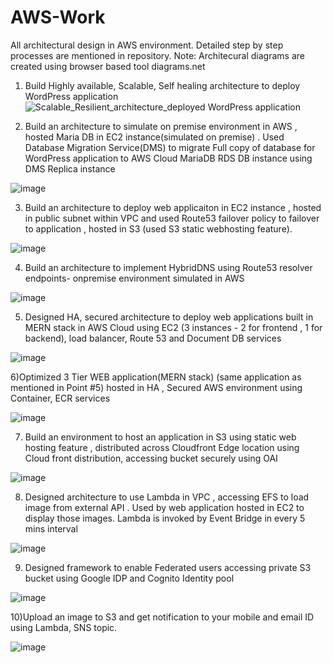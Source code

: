 # AWS-Work
All architectural design in AWS environment. Detailed step by step processes are mentioned in repository.
Note:  Architecural diagrams are created using browser based tool diagrams.net 

1) Build Highly available, Scalable, Self healing architecture to deploy WordPress application
![Scalable_Resilient_architecture_deployed WordPress application](https://user-images.githubusercontent.com/31379945/147038489-eccf6759-6b1e-4ab0-b698-54960486aa51.jpg)

2) Build an architecture to simulate on premise environment in AWS , hosted Maria DB in EC2 instance(simulated on premise) . Used Database Migration Service(DMS) to migrate Full copy of database for WordPress application to AWS Cloud MariaDB RDS DB instance using DMS Replica instance

![image](https://user-images.githubusercontent.com/31379945/147038929-acf7fa85-21b2-4fbe-b966-e9341bf6775a.png)

3) Build an architecture to deploy web applicaiton in EC2 instance , hosted in public subnet within VPC and used Route53 failover policy to failover to application , hosted in S3 (used S3 static webhosting feature).

![image](https://user-images.githubusercontent.com/31379945/147039419-83b9f24f-1de8-4692-ac8f-5fc6c4e21d97.png)

4) Build an architecture to implement HybridDNS using Route53 resolver endpoints- onpremise environment simulated in AWS

![image](https://user-images.githubusercontent.com/31379945/147039596-bfa7c643-166a-4ce8-88bd-7005b75aae8c.png)

5) Designed HA, secured architecture to deploy web applications built in MERN stack in AWS Cloud using EC2 (3 instances - 2 for frontend , 1 for backend), load balancer, Route 53 and Document DB services

![image](https://user-images.githubusercontent.com/31379945/120932846-2beb1780-c715-11eb-8747-ec05d086a981.png)

6)Optimized 3 Tier WEB application(MERN stack) (same application as mentioned in Point #5)  hosted in HA , Secured AWS environment using Container, ECR services

![image](https://user-images.githubusercontent.com/31379945/120932682-67d1ad00-c714-11eb-89e7-071f9f2a66ce.png)

7) Build an environment to host an application in S3 using static web hosting feature , distributed across  Cloudfront Edge location using Cloud front distribution, accessing bucket securely using OAI 

![image](https://user-images.githubusercontent.com/31379945/147041805-c57ec137-6ef8-4da0-acba-9d5472bbbd16.png)

8) Designed architecture to use Lambda in VPC , accessing EFS to load image from external API . Used by web application hosted in EC2 to display those images. Lambda is invoked by Event Bridge in every 5 mins interval

![image](https://user-images.githubusercontent.com/31379945/147042311-a4682c1a-433f-4a51-bcae-57954db3f2dc.png)

9) Designed framework to enable Federated users accessing private S3 bucket using Google IDP and Cognito Identity pool

![image](https://user-images.githubusercontent.com/31379945/147042478-6e2dca66-baaf-4c06-9d95-c17cd19accb4.png)


10)Upload an image to S3 and get notification to your mobile and email ID using Lambda, SNS topic.

![image](https://user-images.githubusercontent.com/31379945/120934174-e3365d00-c71a-11eb-8c2f-7ffb39ff557e.png)
